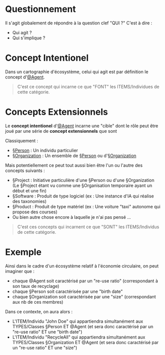 Questionnement
==
Il s'agit globalement de répondre à la question clef "QUI ?"
C'est à dire :
* Qui agit ? 
* Qui s'implique ?

Concept Intentionel
==
Dans un cartographie d'écosystème, celui qui agit est par définition le concept d'<a href="https://github.com/iPlumb3r/EcosystemMapping/blob/master/1_Semantic/Conceptionary/%40Agent.md">@Agent</a>.

> C'est ce concept qui incarne ce que "FONT" les ITEMS/Individues de cette catégorie.

Concepts Extensionnels
==
Le __concept intentionel__ d'<a href="https://github.com/iPlumb3r/EcosystemMapping/blob/master/1_Semantic/Conceptionary/%40Agent.md">@Agent</a> incarne une "cible" dont le rôle peut être joué par une série de __concept extensionnels__ que sont 

Classiquement :
* <a href="https://github.com/iPlumb3r/EcosystemMappingModel/blob/master/1_Semantic/Conceptionary/%C2%A7Person.md">§Person</a> : Un individu particulier
* <a href="https://github.com/iPlumb3r/EcosystemMappingModel/blob/master/1_Semantic/Conceptionary/%C2%A7Organization.md">§Organization</a> : Un ensemble de <a href="https://github.com/iPlumb3r/EcosystemMappingModel/blob/master/1_Semantic/Conceptionary/%C2%A7Person.md">§Person</a> ou d'<a href="https://github.com/iPlumb3r/EcosystemMappingModel/blob/master/1_Semantic/Conceptionary/%C2%A7Organization.md">§Organization</a>   

Mais potentiellement ce peut tout aussi bien être l'un ou l'autre des concepts suivants :
* §Project : Initiative particulière d'une §Person ou d'une §Organization (Le §Project étant vu comme une §Organisation temporaire ayant un début et une fin)
* §Software : Produit de type logiciel (ex : Une instance d'IA qui réalise des taxonomies)
* §Product : Produit de type matériel (ex : Une voiture "taxi" autonome qui propose des courses)
* Ou bien autre chose encore à laquelle je n'ai pas pensé ...

> C'est ces concepts qui incarnent ce que "SONT" les ITEMS/Individus de cette catégorie.

Exemple
==
Ainsi dans le cadre d'un écosystème relatif à l'économie circulaire, on peut imaginer que : 
* chaque @Agent soit caractérisé par un "re-use ratio" (correspondant à son taux de recyclage)
* chaque §Person soit caractérisée par une "birth date" 
* chaque §Organization soit caractérisée par une  "size" (correspondant aux nb de ces membres)

Dans ce contexte, on aura alors :
* L'ITEM/Individu "John Doe" qui appartiendra simultanément aux TYPES/Classes §Person ET @Agent (et sera donc caractérisé par un "re-use ratio" ET une "birth date")
* L'ITEM/Individu "RecycleAll" qui appartiendra simultanément aux TYPES/Classes §Organization ET @Agent (et sera donc caractérisé par un "re-use ratio" ET une "size")
